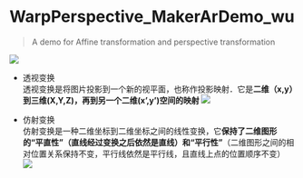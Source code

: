 # WarpPerspective_MakerArDemo_wu
> A demo for Affine transformation and perspective transformation

![](https://github.com/wuxiaolang/WarpPerspective_MakerArDemo_wu/blob/master/pic/tf.gif?raw=true)   
+ 透视变换    
透视变换是将图片投影到一个新的视平面，也称作投影映射．它是**二维（x,y）到三维(X,Y,Z)，再到另一个二维(x’,y’)空间的映射**
![](https://img-blog.csdn.net/20170503084031553?watermark/2/text/aHR0cDovL2Jsb2cuY3Nkbi5uZXQveGlleWFuMDgxMQ==/font/5a6L5L2T/fontsize/400/fill/I0JBQkFCMA==/dissolve/70/gravity/Centerr)   

+ 仿射变换    
仿射变换是一种二维坐标到二维坐标之间的线性变换，它**保持了二维图形的“平直性”（直线经过变换之后依然是直线）和“平行性”**（二维图形之间的相对位置关系保持不变，平行线依然是平行线，且直线上点的位置顺序不变）
![](https://img-blog.csdn.net/20170503083900427?watermark/2/text/aHR0cDovL2Jsb2cuY3Nkbi5uZXQveGlleWFuMDgxMQ==/font/5a6L5L2T/fontsize/400/fill/I0JBQkFCMA==/dissolve/70/gravity/Center)   
